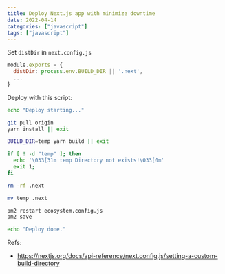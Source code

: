 ```yaml
---
title: Deploy Next.js app with minimize downtime
date: 2022-04-14
categories: ["javascript"]
tags: ["javascript"]
---
```


Set `distDir` in `next.config.js`

```js
module.exports = {
  distDir: process.env.BUILD_DIR || '.next',
  ...
}
```

Deploy with this script:

```sh
echo "Deploy starting..."

git pull origin
yarn install || exit

BUILD_DIR=temp yarn build || exit

if [ ! -d "temp" ]; then
  echo '\033[31m temp Directory not exists!\033[0m'
  exit 1;
fi

rm -rf .next

mv temp .next

pm2 restart ecosystem.config.js
pm2 save

echo "Deploy done."
```

Refs:

- https://nextjs.org/docs/api-reference/next.config.js/setting-a-custom-build-directory
